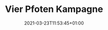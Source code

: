 ---
title: "Vier Pfoten Kampagne"
date: 2021-03-23T11:53:45+01:00
hidden: true                                   # seems to do nothing...
draft: true                                    # hides post from home
tags: []
keywords: []
description: ""
slug: "vier-pfoten-kampagne-gegen-tiertransporte"
sitemap_exclude: true                          # don't publish in sitemap
noindex: true                                  # "true" tell google to not index
rss_unlisted:                                  # set to "true" to hide in rss feed, else leave blank.
---